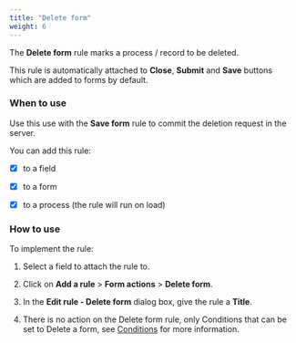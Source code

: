 ```yaml
---
title: "Delete form"
weight: 6
---
```


The **Delete form** rule marks a process / record to be deleted.

 This rule is automatically attached to **Close**, **Submit** and **Save** buttons which are added to forms by default. 

### When to use

Use this use with the **Save form** rule to commit the deletion request in the server.		

You can add this rule:

- [x] to a field
- [x] to a form 
- [x] to a process (the rule will run on load)



### How to use

To implement the rule:

1. Select a field to attach the rule to.

2. Click on **Add a rule** > **Form actions** > **Delete form**. 

3. In the **Edit rule - Delete form** dialog box, give the rule a **Title**. 

4. There is no action on the Delete form rule, only Conditions that can be set to Delete a form, see [Conditions](/docs/platform/rules/general/add-conditions/) for more information.



